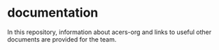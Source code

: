# documentation
In this repository, information about acers-org and links to useful other documents are provided for the team.
